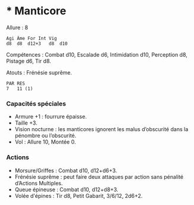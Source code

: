 # * Manticore

Allure : 8

	Agi	Âme	For	Int	Vig
	d8	d8	d12+3	d8	d10

Compétences : Combat d10, Escalade d6, Intimidation d10, Perception d8, Pistage d6, Tir d8.

Atouts : Frénésie suprême.

	PAR	RES
	7	11 (1)

### Capacités spéciales
- Armure +1 : fourrure épaisse.
- Taille +3.
- Vision nocturne : les manticores ignorent les malus d’obscurité dans la pénombre ou l’obscurité.
- Vol : Allure 10, Montée 0.

### Actions
- Morsure/Griffes : Combat d10, d12+d6+3.
- Frénésie suprême : peut faire deux attaques par action sans pénalité d’Actions Multiples.
- Queue épineuse : Combat d10, d12+d8+3.
- Volée d'épines : Tir d8, Petit Gabarit, 3/6/12, 2d6+2.
